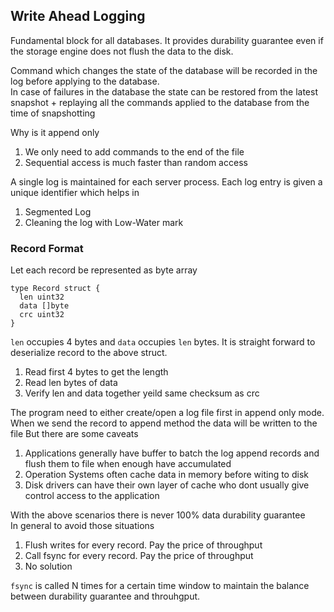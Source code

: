 ## Write Ahead Logging

Fundamental block for all databases. It provides durability guarantee even if the storage engine does not flush the data to the disk.

Command which changes the state of the database will be recorded in the log before applying to the database.\
In case of failures in the database the state can be restored from the latest snapshot + replaying all the commands applied to the database from the time of snapshotting

Why is it append only
1. We only need to add commands to the end of the file
2. Sequential access is much faster than random access

 A single log is maintained for each server process. Each log entry is given a unique identifier which helps in
 1. Segmented Log
 2. Cleaning the log with Low-Water mark

### Record Format

Let each record be represented as byte array
```
type Record struct {
  len uint32
  data []byte
  crc uint32
}
```
`len` occupies 4 bytes and `data` occupies `len` bytes. It is straight forward to deserialize record to the above struct.
1. Read first 4 bytes to get the length
2. Read len bytes of data
3. Verify len and data together yeild same checksum as crc

The program need to either create/open a log file first in append only mode. When we send the record to append method the data will be written to the file
But there are some caveats
1. Applications generally have buffer to batch the log append records and flush them to file when enough have accumulated
2. Operation Systems often cache data in memory before witing to disk
3. Disk drivers can have their own layer of cache who dont usually give control access to the application

With the above scenarios there is never 100% data durability guarantee\
In general to avoid those situations
1. Flush writes for every record. Pay the price of throughput
2. Call fsync for every record. Pay the price of throughput
3. No solution


`fsync` is called N times for a certain time window to maintain the balance between durability guarantee and throuhgput.
